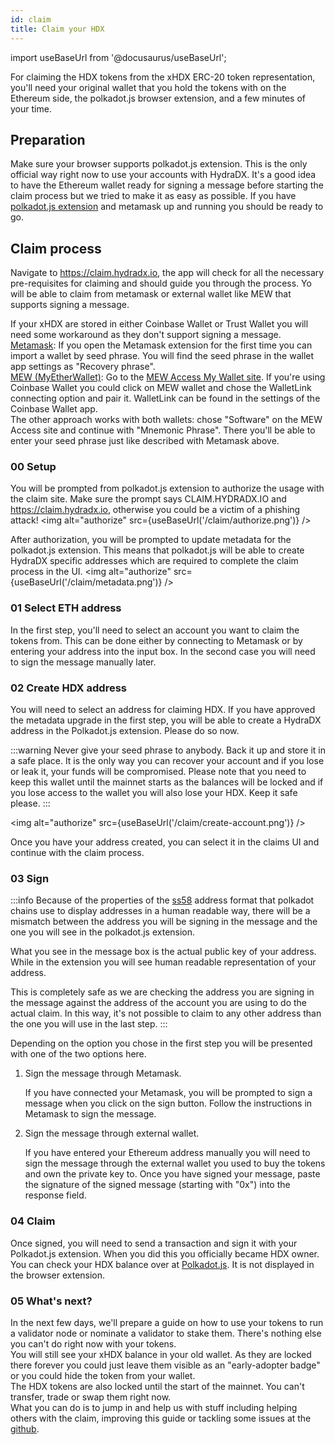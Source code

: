 ```yaml
---
id: claim
title: Claim your HDX
---
```


import useBaseUrl from '@docusaurus/useBaseUrl';

For claiming the HDX tokens from the xHDX ERC-20 token representation, you'll need your original wallet that you hold the tokens with on the Ethereum side, the polkadot.js browser extension, and a few minutes of your time.

## Preparation

Make sure your browser supports polkadot.js extension. This is the only official way right now to use your accounts with HydraDX. It's a good idea to have the Ethereum wallet ready for signing a message before starting the claim process but we tried to make it as easy as possible. If you have [polkadot.js extension](https://polkadot.js.org/extension/) and metamask up and running you should be ready to go.

## Claim process

Navigate to https://claim.hydradx.io, the app will check for all the necessary pre-requisites for claiming and should guide you through the process. Yo will be able to claim from metamask or external wallet like MEW that supports signing a message. 

If your xHDX are stored in either Coinbase Wallet or Trust Wallet you will need some workaround as they don't support signing a message.  
<u>Metamask</u>: If you open the Metamask extension for the first time you can import a wallet by seed phrase. You will find the seed phrase in the wallet app settings as "Recovery phrase".  
<u>MEW (MyEtherWallet)</u>: Go to the [MEW Access My Wallet site](https://www.myetherwallet.com/access-my-wallet). If you're using Coinbase Wallet you could click on MEW wallet and chose the WalletLink connecting option and pair it. WalletLink can be found in the settings of the Coinbase Wallet app.  
The other approach works with both wallets: chose "Software" on the MEW Access site and continue with "Mnemonic Phrase". There you'll be able to enter your seed phrase just like described with Metamask above.

### 00 Setup

You will be prompted from polkadot.js extension to authorize the usage with the claim site. Make sure the prompt says CLAIM.HYDRADX.IO and https://claim.hydradx.io, otherwise you could be a victim of a phishing attack!
<img alt="authorize" src={useBaseUrl('/claim/authorize.png')} />


After authorization, you will be prompted to update metadata for the polkadot.js extension. This means that polkadot.js will be able to create HydraDX specific addresses which are required to complete the claim process in the UI.
<img alt="authorize" src={useBaseUrl('/claim/metadata.png')} />


### 01 Select ETH address

In the first step, you'll need to select an account you want to claim the tokens from. This can be done either by connecting to Metamask or by entering your address into the input box. In the second case you will need to sign the message manually later.

### 02 Create HDX address

You will need to select an address for claiming HDX. If you have approved the metadata upgrade in the first step, you will be able to create a HydraDX address in the Polkadot.js extension. Please do so now.

:::warning 
Never give your seed phrase to anybody. Back it up and store it in a safe place. It is the only way you can recover your account and if you lose or leak it, your funds will be compromised. Please note that you need to keep this wallet until the mainnet starts as the balances will be locked and if you lose access to the wallet you will also lose your HDX. Keep it safe please.
:::

<img alt="authorize" src={useBaseUrl('/claim/create-account.png')} />

Once you have your address created, you can select it in the claims UI and continue with the claim process.

### 03 Sign

:::info
Because of the properties of the [ss58](https://polkadot.js.org/docs/keyring/start/ss58/) address format that polkadot chains use to display addresses in a human readable way, there will be a mismatch between the address you will be signing in the message and the one you will see in the polkadot.js extension. 

What you see in the message box is the actual public key of your address. While in the extension you will see human readable representation of your address.

This is completely safe as we are checking the address you are signing in the message against the address of the account you are using to do the actual claim. In this way, it's not possible to claim to any other address than the one you will use in the last step.
:::

Depending on the option you chose in the first step you will be presented with one of the two options here.

1. Sign the message through Metamask.
  
    If you have connected your Metamask, you will be prompted to sign a message when you click on the sign button. Follow the instructions in Metamask to sign the message.

2. Sign the message through external wallet.

    If you have entered your Ethereum address manually you will need to sign the message through the external wallet you used to buy the tokens and own the private key to. Once you have signed your message, paste the signature of the signed message (starting with "0x") into the response field.

### 04 Claim

Once signed, you will need to send a transaction and sign it with your Polkadot.js extension. When you did this you officially became HDX owner. You can check your HDX balance over at [Polkadot.js](https://polkadot.js.org/apps/?rpc=wss%3A%2F%2Frpc-01.snakenet.hydradx.io#/accounts). It is not displayed in the browser extension.

### 05 What's next?

In the next few days, we'll prepare a guide on how to use your tokens to run a validator node or nominate a validator to stake them. There's nothing else you can't do right now with your tokens.  
You will still see your xHDX balance in your old wallet. As they are locked there forever you could just leave them visible as an "early-adopter badge" or you could hide the token from your wallet.  
The HDX tokens are also locked until the start of the mainnet. You can't transfer, trade or swap them right now.  
What you can do is to jump in and help us with stuff including helping others with the claim, improving this guide or tackling some issues at the [github](https://github.com/galacticcouncil).
